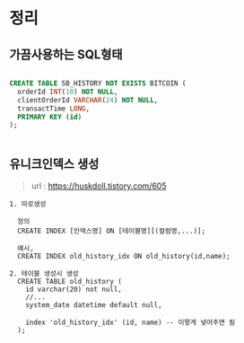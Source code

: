 # 정리
## 가끔사용하는 SQL형태

```sql

CREATE TABLE SB_HISTORY NOT EXISTS BITCOIN (
  orderId INT(10) NOT NULL,
  clientOrderId VARCHAR(24) NOT NULL,
  transactTime LONG,
  PRIMARY KEY (id)
);
  

```

## 유니크인덱스 생성
> url : https://huskdoll.tistory.com/605 <br>

```
1. 따로생성

  정의
  CREATE INDEX [인덱스명] ON [테이블명][(컬럼명,...)];

  예시,
  CREATE INDEX old_history_idx ON old_history(id,name);

2. 테이블 생성시 생성
  CREATE TABLE old_history (
    id varchar(20) not null,
    //...
    system_date datetime default null,
    
    index 'old_history_idx' (id, name) -- 이렇게 넣어주면 됨
  );
  
```

